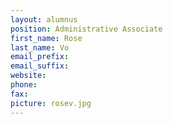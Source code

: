 ```yaml
---
layout: alumnus
position: Administrative Associate
first_name: Rose
last_name: Vo
email_prefix:
email_suffix:
website:
phone:
fax:
picture: rosev.jpg
---
```

